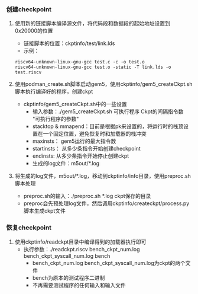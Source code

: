 ### 创建checkpoint
1. 使用新的链接脚本编译源文件，将代码段和数据段的起始地址设置到0x20000的位置
    - 链接脚本的位置：ckptinfo/test/link.lds
    - 示例：
    ```shell
    riscv64-unknown-linux-gnu-gcc test.c -c -o test.o
    riscv64-unknown-linux-gnu-gcc test.o -static -T link.lds -o test.riscv
    ```

2. 使用podman_create.sh脚本启动gem5，使用ckptinfo/gem5_createCkpt.sh脚本执行编译好的程序，创建ckpt
    - ckptinfo/gem5_createCkpt.sh中的一些设置
        - 输入参数：./gem5_createCkpt.sh 可执行程序 Ckpt的间隔指令数 "可执行程序的参数"
        - stacktop & mmapend：目前是根据pk来设置的，将运行时的栈顶设置在一个固定位置，避免恢复时和加载器的栈冲突
        - maxinsts： gem5运行的最大指令数
        - startinsts： 从多少条指令开始创建checkpoint
        - endinsts: 从多少条指令开始停止创建ckpt
        - 生成的log文件：m5out/*.log

3. 将生成的log文件，m5out/*.log，移动到ckptinfo/info目录，使用preproc.sh脚本处理
    - preproc.sh的输入：./preproc.sh *.log ckpt保存的目录
    - preproc会先预处理log文件，然后调用ckptinfo/createckpt/process.py脚本生成ckpt文件


### 恢复checkpoint
1. 使用ckptinfo/readckpt目录中编译得到的加载器执行即可
    - 执行参数：./readckpt.riscv bench_ckpt_num.log bench_ckpt_syscall_num.log bench
        - bench_ckpt_num.log bench_ckpt_syscall_num.log为ckpt的两个文件
        - bench为原本的测试程序二进制
        - 不再需要测试程序的任何输入和输入文件